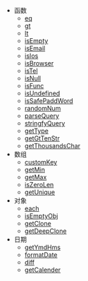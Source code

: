 * 函数
    * [eq](v3/function/eq.md)
    * [gt](v3/function/gt.md)
    * [lt](v3/function/lt.md)
    * [isEmpty](v3/function/isEmpty.md)
    * [isEmail](v3/function/isEmail.md)
    * [isIos](v3/Function/isIos.md)
    * [isBrowser](v3/function/isBrowser.md)
    * [isTel](v3/function/isTel.md)
    * [isNull](v3/function/isNull.md)
    * [isFunc](v3/function/isFunc.md)
    * [isUndefined](v3/function/isUndefined.md)
    * [isSafePaddWord](v3/function/isSafePaddWord.md)
    * [randomNum](v3/function/randomNum.md)
    * [parseQuery](v3/function/parseQuery.md)
    * [stringfyQuery](v3/function/stringfyQuery.md)
    * [getType](v3/function/getType.md)
    * [getGtTenStr](v3/function/getGtTenStr)
    * [getThousandsChar](v3/function/getThousandsChar)
* 数组  
    * [customKey](v3/Array/customKey.md)
    * [getMin](v3/Array/getMin.md) 
    * [getMax](v3/Array/getMax.md)
    * [isZeroLen](v3/Array/isZeroLen.md)
    * [getUnique](v3/Array/getUnique.md)
* 对象
    * [each](v3/Object/each.md)
    * [isEmptyObj](v3/Object/isEmptyObj.md)
    * [getClone](v3/Object/getClone.md)
    * [getDeepClone](v3/Object/getDeepClone.md)
* 日期
    * [getYmdHms](v3/Date/getYmdHms.md)
    * [formatDate](v3/Date/formatDate.md)
    * [diff](v3/Date/diff.md)
    * [getCalender](v3/Date/getCalender.md)